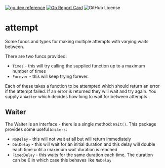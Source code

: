 <!-- Code generated by mkbadge; DO NOT EDIT. START -->
[![go.dev reference](https://img.shields.io/badge/go.dev-reference-green?logo=go)](https://pkg.go.dev/mod/github.com/nickwells/attempt.mod)
[![Go Report Card](https://goreportcard.com/badge/github.com/nickwells/attempt.mod)](https://goreportcard.com/report/github.com/nickwells/attempt.mod)
![GitHub License](https://img.shields.io/github/license/nickwells/attempt.mod)
<!-- Code generated by mkbadge; DO NOT EDIT. END -->

# attempt
Some funcs and types for making multiple attempts with varying waits between.

There are two funcs provided: 

  * `Times` - this will try calling the supplied function up to a maximum
    number of times
  * `Forever` - this will keep trying forever.

Each of these takes a function to be attempted which should return an error
if the attempt failed. If an error is returned they will wait and try
again. You supply a `Waiter` which decides how long to wait for between
attempts.

## Waiter
The Waiter is an interface - there is a single method: `Wait()`. This package
provides some useful `Waiters`:
  * `NoDelay` - this will not wait at all but will return immediately
  * `DblDelay` - this will wait for an initial duration and this delay will
    double each time until a maximum wait duration is reached
  * `FixedDelay` - this waits for the same duration each time. The duration
    can be 0 in which case this behaves like `NoDelay`
